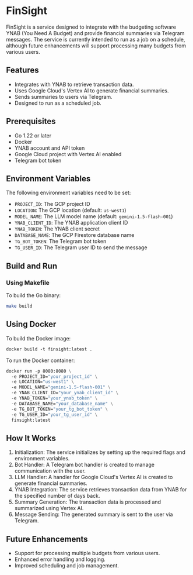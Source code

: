 # FinSight

FinSight is a service designed to integrate with the budgeting software YNAB (You Need A Budget) and provide financial summaries via Telegram messages. The service is currently intended to run as a job on a schedule, although future enhancements will support processing many budgets from various users.

## Features

- Integrates with YNAB to retrieve transaction data.
- Uses Google Cloud's Vertex AI to generate financial summaries.
- Sends summaries to users via Telegram.
- Designed to run as a scheduled job.

## Prerequisites

- Go 1.22 or later
- Docker
- YNAB account and API token
- Google Cloud project with Vertex AI enabled
- Telegram bot token

## Environment Variables

The following environment variables need to be set:

- `PROJECT_ID`: The GCP project ID
- `LOCATION`: The GCP location (default: `us-west1`)
- `MODEL_NAME`: The LLM model name (default: `gemini-1.5-flash-001`)
- `YNAB_CLIENT_ID`: The YNAB application client ID
- `YNAB_TOKEN`: The YNAB client secret
- `DATABASE_NAME`: The GCP Firestore database name
- `TG_BOT_TOKEN`: The Telegram bot token
- `TG_USER_ID`: The Telegram user ID to send the message

## Build and Run

### Using Makefile

To build the Go binary:

```sh
make build
```

## Using Docker

To build the Docker image:
```Dockerfile
docker build -t finsight:latest .
```

To run the Docker container:
```Dockerfile
docker run -p 8080:8080 \
  -e PROJECT_ID="your_project_id" \
  -e LOCATION="us-west1" \
  -e MODEL_NAME="gemini-1.5-flash-001" \
  -e YNAB_CLIENT_ID="your_ynab_client_id" \
  -e YNAB_TOKEN="your_ynab_token" \
  -e DATABASE_NAME="your_database_name" \
  -e TG_BOT_TOKEN="your_tg_bot_token" \
  -e TG_USER_ID="your_tg_user_id" \
  finsight:latest
```

## How It Works
1. Initialization: The service initializes by setting up the required flags and environment variables.
2. Bot Handler: A Telegram bot handler is created to manage communication with the user.
3. LLM Handler: A handler for Google Cloud's Vertex AI is created to generate financial summaries.
4. YNAB Integration: The service retrieves transaction data from YNAB for the specified number of days back.
5. Summary Generation: The transaction data is processed and summarized using Vertex AI.
6. Message Sending: The generated summary is sent to the user via Telegram.

## Future Enhancements
- Support for processing multiple budgets from various users.
- Enhanced error handling and logging.
- Improved scheduling and job management.